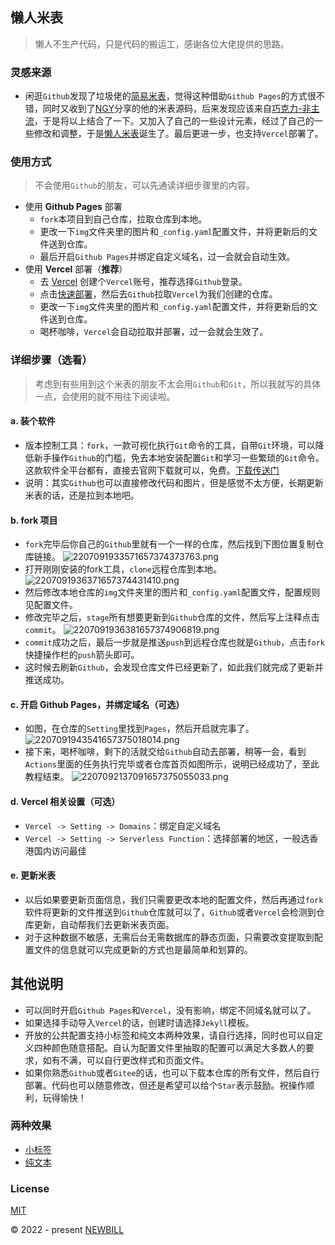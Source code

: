 ## 懒人米表
> 懒人不生产代码，只是代码的搬运工，感谢各位大佬提供的思路。

### 灵感来源
- 闲逛`Github`发现了垃圾佬的[简易米表](https://github.com/naiba/domain-portfolio)，觉得这种借助`Github Pages`的方式很不错，同时又收到了[NGY](http://n.gy)分享的他的米表源码，后来发现应该来自[巧克力-非主流](https://mb.admin.pet/)，于是将以上结合了一下。又加入了自己的一些设计元素，经过了自己的一些修改和调整，于是[懒人米表](http://dai.wiki)诞生了。最后更进一步，也支持`Vercel`部署了。

### 使用方式
> 不会使用`Github`的朋友，可以先通读详细步骤里的内容。
- 使用 **Github Pages** 部署
    - `fork`本项目到自己仓库，拉取仓库到本地。
    - 更改一下`img`文件夹里的图片和`_config.yaml`配置文件，并将更新后的文件送到仓库。
    - 最后开启`Github Pages`并绑定自定义域名，过一会就会自动生效。
- 使用 **Vercel** 部署（**推荐**）
    - 去 [Vercel](https://vercel.com/) 创建个`Vercel`账号，推荐选择`Github`登录。
    - 点击[快速部署](https://vercel.com/new/clone?repository-url=https://github.com/newbill/domain-list)，然后去`Github`拉取`Vercel`为我们创建的仓库。
    - 更改一下`img`文件夹里的图片和`_config.yaml`配置文件，并将更新后的文件送到仓库。
    - 喝杯咖啡，`Vercel`会自动拉取并部署，过一会就会生效了。

### 详细步骤（选看）
> 考虑到有些用到这个米表的朋友不太会用`Github`和`Git`，所以我就写的具体一点，会使用的就不用往下阅读啦。

#### a. 装个软件
- 版本控制工具：`fork`，一款可视化执行`Git`命令的工具，自带`Git`环境，可以降低新手操作`Github`的门槛，免去本地安装配置`Git`和学习一些繁琐的`Git`命令。这款软件全平台都有，直接去官网下载就可以，免费。[下载传送门](https://Git-fork.com/)
- 说明：其实`Github`也可以直接修改代码和图片，但是感觉不太方便，长期更新米表的话，还是拉到本地吧。

#### b. fork 项目
- `fork`完毕后你自己的`Github`里就有一个一样的仓库，然后找到下图位置复制仓库链接。
  ![2207091933571657374373763.png](http://oss.dai.im/img/202207/220709193357-1657374373763.png)
- 打开刚刚安装的fork工具，`clone`远程仓库到本地。
  ![2207091936371657374431410.png](http://oss.dai.im/img/202207/220709193637-1657374431410.png)
- 然后修改本地仓库的`img`文件夹里的图片和`_config.yaml`配置文件，配置规则见配置文件。
- 修改完毕之后，`stage`所有想要更新到`Github`仓库的文件，然后写上注释点击`commit`。
  ![2207091936381657374906819.png](http://oss.dai.im/img/202207/220709193638-1657374906819.png)
- `commit`成功之后，最后一步就是推送`push`到远程仓库也就是`Github`，点击`fork`快捷操作栏的`push`箭头即可。
- 这时候去刷新`Github`，会发现仓库文件已经更新了，如此我们就完成了更新并推送成功。

#### c. 开启 Github Pages，并绑定域名（可选）
- 如图，在仓库的`Setting`里找到`Pages`，然后开启就完事了。
  ![2207091943541657375018014.png](http://oss.dai.im/img/202207/220709194354-1657375018014.png)
- 接下来，喝杯咖啡，剩下的活就交给`Github`自动去部署，稍等一会，看到`Actions`里面的任务执行完毕或者仓库首页如图所示，说明已经成功了，至此教程结束。
  ![2207092137091657375055033.png](http://oss.dai.im/img/202207/220709213709-1657375055033.png)

#### d. Vercel 相关设置（可选）
- `Vercel -> Setting -> Domains`：绑定自定义域名
- `Vercel -> Setting -> Serverless Function`：选择部署的地区，一般选香港国内访问最佳

#### e. 更新米表
- 以后如果要更新页面信息，我们只需要更改本地的配置文件，然后再通过`fork`软件将更新的文件推送到`Github`仓库就可以了，`Github`或者`Vercel`会检测到仓库更新，自动帮我们去更新米表页面。
- 对于这种数据不敏感，无需后台无需数据库的静态页面，只需要改变提取到配置文件的信息就可以完成更新的方式也是最简单和划算的。

## 其他说明
- 可以同时开启`Github Pages`和`Vercel`，没有影响，绑定不同域名就可以了。
- 如果选择手动导入`Vercel`的话，创建时请选择`Jekyll`模板。
- 开放的公共配置支持小标签和纯文本两种效果，请自行选择，同时也可以自定义四种颜色随意搭配。自认为配置文件里抽取的配置可以满足大多数人的要求，如有不满，可以自行更改样式和页面文件。
- 如果你熟悉`Github`或者`Gitee`的话，也可以下载本仓库的所有文件，然后自行部署。代码也可以随意修改，但还是希望可以给个`Star`表示鼓励。祝操作顺利，玩得愉快！

### 两种效果
- [小标签](http://dai.wiki)
- [纯文本](http://mibiao.vercel.app)

### License
[MIT](https://github.com/newbill/domain-list/blob/main/LICENSE)

© 2022 - present [NEWBILL](https://github.com/newbill)
